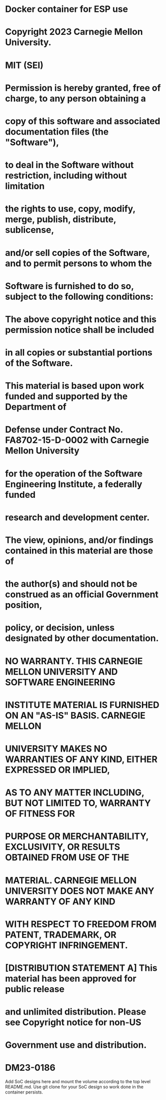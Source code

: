 # Docker container for ESP use
# Copyright 2023 Carnegie Mellon University.
# MIT (SEI)
# Permission is hereby granted, free of charge, to any person obtaining a
# copy of this software and associated documentation files (the "Software"),
# to deal in the Software without restriction, including without limitation
# the rights to use, copy, modify, merge, publish, distribute, sublicense,
# and/or sell copies of the Software, and to permit persons to whom the
# Software is furnished to do so, subject to the following conditions:
# The above copyright notice and this permission notice shall be included
# in all copies or substantial portions of the Software.
# This material is based upon work funded and supported by the Department of
# Defense under Contract No. FA8702-15-D-0002 with Carnegie Mellon University
# for the operation of the Software Engineering Institute, a federally funded
# research and development center.
# The view, opinions, and/or findings contained in this material are those of
# the author(s) and should not be construed as an official Government position,
# policy, or decision, unless designated by other documentation.
# NO WARRANTY. THIS CARNEGIE MELLON UNIVERSITY AND SOFTWARE ENGINEERING
# INSTITUTE MATERIAL IS FURNISHED ON AN "AS-IS" BASIS. CARNEGIE MELLON
# UNIVERSITY MAKES NO WARRANTIES OF ANY KIND, EITHER EXPRESSED OR IMPLIED,
# AS TO ANY MATTER INCLUDING, BUT NOT LIMITED TO, WARRANTY OF FITNESS FOR
# PURPOSE OR MERCHANTABILITY, EXCLUSIVITY, OR RESULTS OBTAINED FROM USE OF THE
# MATERIAL. CARNEGIE MELLON UNIVERSITY DOES NOT MAKE ANY WARRANTY OF ANY KIND
# WITH RESPECT TO FREEDOM FROM PATENT, TRADEMARK, OR COPYRIGHT INFRINGEMENT.
# [DISTRIBUTION STATEMENT A] This material has been approved for public release
# and unlimited distribution.  Please see Copyright notice for non-US
# Government use and distribution.
# DM23-0186


Add SoC designs here and mount the volume according to the top level README.md.
Use git clone for your SoC design so work done in the container persists.
